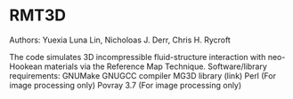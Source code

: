 # RMT3D
Authors: Yuexia Luna Lin, Nicholoas J. Derr, Chris H. Rycroft

The code simulates 3D incompressible fluid-structure interaction with neo-Hookean materials via the Reference Map Technique.
Software/library requirements:
GNUMake
GNUGCC compiler
MG3D library (link)
Perl         (For image processing only)
Povray 3.7   (For image processing only)
